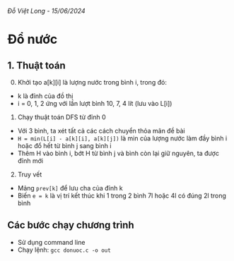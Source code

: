 *Đỗ Việt Long - 15/06/2024*
# Đổ nước

## 1. Thuật toán
0. Khởi tạo a[k][i] là lượng nước trong bình i, trong đó:
- k là đỉnh của đồ thị
- i = 0, 1, 2 ứng với lần lượt bình 10, 7, 4 lít (lưu vào L[i])

1. Chạy thuật toán DFS từ đỉnh 0
- Với 3 bình, ta xét tất cả các cách chuyển thỏa mãn đề bài
- `H = min(L[i] - a[k][i], a[k][j])` là min của lượng nước làm đầy bình i hoặc đổ hết từ bình j sang bình i
- Thêm H vào bình i, bớt H từ bình j và bình còn lại giữ nguyên, ta được đỉnh mới

2. Truy vết
- Mảng `prev[k]` để lưu cha của đỉnh k 
- Biến `e = k` là vị trí kết thúc khi 1 trong 2 bình 7l hoặc 4l có đúng 2l trong bình

## Các bước chạy chương trình
- Sử dụng command line
- Chạy lệnh: `gcc donuoc.c -o out`